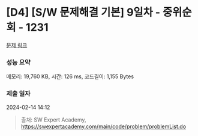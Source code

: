# [D4] [S/W 문제해결 기본] 9일차 - 중위순회 - 1231 

[문제 링크](https://swexpertacademy.com/main/code/problem/problemDetail.do?contestProbId=AV140YnqAIECFAYD) 

### 성능 요약

메모리: 19,760 KB, 시간: 126 ms, 코드길이: 1,155 Bytes

### 제출 일자

2024-02-14 14:12



> 출처: SW Expert Academy, https://swexpertacademy.com/main/code/problem/problemList.do